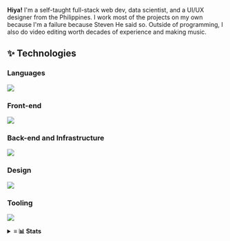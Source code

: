 **Hiya!** I'm a self-taught full-stack web dev, data scientist, and a UI/UX designer from the Philippines. I work most of the projects on my own because I'm a failure because Steven He said so. Outside of programming, I also do video editing worth decades of experience and making music.

## ✨ Technologies
### Languages
![](https://skillicons.dev/icons?i=js,ts,py,go,kotlin,cs)
  
### Front-end
![](https://skillicons.dev/icons?i=sass,tailwindcss,react,vue,svelte,nextjs,nuxtjs,flutter)
  
### Back-end and Infrastructure
![](https://skillicons.dev/icons?i=nodejs,nginx,redis,flask,fastapi,gql,vercel,cloudflare)

### Design
![](https://skillicons.dev/icons?i=figma,ps,ai,ae)

### Tooling
![](https://skillicons.dev/icons?i=docker,github,git,vscode,neovim,linux)

<details>
<summary>
  <strong>≡ 📊 Stats</strong>
</summary>
<p align="center">
  <img align="center" width="580" src="https://github-readme-stats.vercel.app/api/wakatime?username=skepfusky&layout=compact&theme=tokyonight&langs_count=8&hide_border=true&custom_title=I%20have%20no%20life&hide=other,markdown,json">
 </p>
<br />
<a href="https://github.com/anuraghazra/github-readme-stats">
<img width="420" src="https://github-readme-stats.vercel.app/api/top-langs/?username=kuroji-fusky&layout=compact&theme=tokyonight&langs_count=10&hide_border=true&include_all_commits=true&card_width=320&hide=jupyter%20notebook,markdown,svg">
</a>
  
<img align="right" src="https://spotify-recently-played-readme.vercel.app/api?user=jgvyje30t89zw4r2xy66j4u63&count=5">
</details>

